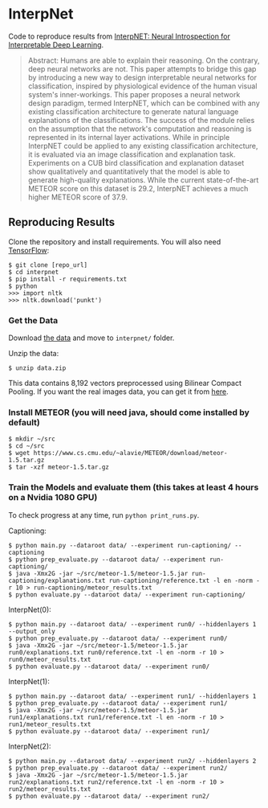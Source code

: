 # InterpNet

Code to reproduce results from [InterpNET: Neural Introspection for Interpretable Deep Learning](https://arxiv.org/abs/1710.09511).

> Abstract: Humans are able to explain their reasoning. On the contrary, deep neural networks are not. This paper attempts to bridge this gap by introducing a new way to design interpretable neural networks for classification, inspired by physiological evidence of the human visual system's inner-workings. This paper proposes a neural network design paradigm, termed InterpNET, which can be combined with any existing classification architecture to generate natural language explanations of the classifications. The success of the module relies on the assumption that the network's computation and reasoning is represented in its internal layer activations. While in principle InterpNET could be applied to any existing classification architecture, it is evaluated via an image classification and explanation task. Experiments on a CUB bird classification and explanation dataset show qualitatively and quantitatively that the model is able to generate high-quality explanations. While the current state-of-the-art METEOR score on this dataset is 29.2, InterpNET achieves a much higher METEOR score of 37.9.

## Reproducing Results

Clone the repository and install requirements. You will also need [TensorFlow](https://www.tensorflow.org/):
```
$ git clone [repo_url]
$ cd interpnet
$ pip install -r requirements.txt
$ python
>>> import nltk
>>> nltk.download('punkt')
```

### Get the Data
Download [the data](https://drive.google.com/file/d/1i4Fyn9fFXCGDVcqY8hCbdHM70HTeDrhE/view?usp=sharing) and move to `interpnet/` folder.

Unzip the data:
```
$ unzip data.zip
```

This data contains 8,192 vectors preprocessed using Bilinear Compact Pooling. If you want the real images data, you can get it from [here](http://www.vision.caltech.edu/visipedia/CUB-200-2011.html).

### Install METEOR (you will need java, should come installed by default)
```
$ mkdir ~/src
$ cd ~/src
$ wget https://www.cs.cmu.edu/~alavie/METEOR/download/meteor-1.5.tar.gz
$ tar -xzf meteor-1.5.tar.gz
```

### Train the Models and evaluate them (this takes at least 4 hours on a Nvidia 1080 GPU)

To check progress at any time, run `python print_runs.py`.

Captioning:
```
$ python main.py --dataroot data/ --experiment run-captioning/ --captioning
$ python prep_evaluate.py --dataroot data/ --experiment run-captioning/
$ java -Xmx2G -jar ~/src/meteor-1.5/meteor-1.5.jar run-captioning/explanations.txt run-captioning/reference.txt -l en -norm -r 10 > run-captioning/meteor_results.txt
$ python evaluate.py --dataroot data/ --experiment run-captioning/
```

InterpNet(0):
```
$ python main.py --dataroot data/ --experiment run0/ --hiddenlayers 1 --output_only
$ python prep_evaluate.py --dataroot data/ --experiment run0/
$ java -Xmx2G -jar ~/src/meteor-1.5/meteor-1.5.jar run0/explanations.txt run0/reference.txt -l en -norm -r 10 > run0/meteor_results.txt
$ python evaluate.py --dataroot data/ --experiment run0/
```

InterpNet(1):
```
$ python main.py --dataroot data/ --experiment run1/ --hiddenlayers 1
$ python prep_evaluate.py --dataroot data/ --experiment run1/
$ java -Xmx2G -jar ~/src/meteor-1.5/meteor-1.5.jar run1/explanations.txt run1/reference.txt -l en -norm -r 10 > run1/meteor_results.txt
$ python evaluate.py --dataroot data/ --experiment run1/
```

InterpNet(2):
```
$ python main.py --dataroot data/ --experiment run2/ --hiddenlayers 2
$ python prep_evaluate.py --dataroot data/ --experiment run2/
$ java -Xmx2G -jar ~/src/meteor-1.5/meteor-1.5.jar run2/explanations.txt run2/reference.txt -l en -norm -r 10 > run2/meteor_results.txt
$ python evaluate.py --dataroot data/ --experiment run2/
```